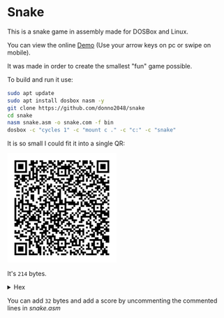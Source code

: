 # Snake

This is a snake game in assembly made for DOSBox and Linux.

You can view the online [Demo](https://donno2048.github.io/snake/) (Use your arrow keys on pc or swipe on mobile).

It was made in order to create the smallest "fun" game possible.

To build and run it use:

```sh
sudo apt update
sudo apt install dosbox nasm -y
git clone https://github.com/donno2048/snake
cd snake
nasm snake.asm -o snake.com -f bin
dosbox -c "cycles 1" -c "mount c ." -c "c:" -c "snake"
```

It is so small I could fit it into a single QR:

<img src="./snake.png" width="250"/>

It's `214` bytes.

<details>
  <summary>Hex</summary>
  <br/>
    
```
50501f17b800b8500731ffb9d007b8200260f3abb8ffffb126bfa802f3abb111ab60b12931c0f3abb8ffffab6181c79e00e2edb126bf4a0df3ab616a06515f5de86000e460247f3c4874133c4b740b3c4d740481c79c0083c70881c79c0081efa000b00926803d070f94c4
740626803d20758daa4f6006551e0759418db6d8008d7c02fdf3a4fc076157893ed80008e475098bbed800b020aaeb054545e803005feba060b9ffff66f7f181e2ff0f81fa80027df06a2852525f585931d2f7f183fa127de081c7d300c1e70226803d0974d3b007aa61c3
```
</details>

You can add `32` bytes and add a score by uncommenting the commented lines in _snake.asm_
